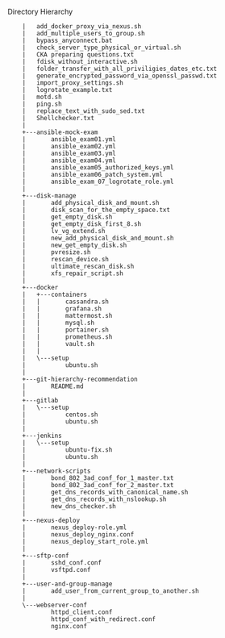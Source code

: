 Directory Hierarchy

        |   add_docker_proxy_via_nexus.sh
        |   add_multiple_users_to_group.sh
        |   bypass_anyconnect.bat
        |   check_server_type_physical_or_virtual.sh
        |   CKA preparing questions.txt
        |   fdisk_without_interactive.sh
        |   folder_transfer_with_all_priviligies_dates_etc.txt
        |   generate_encrypted_password_via_openssl_passwd.txt
        |   import_proxy_settings.sh
        |   logrotate_example.txt
        |   motd.sh
        |   ping.sh
        |   replace_text_with_sudo_sed.txt
        |   Shellchecker.txt
        |
        +---ansible-mock-exam
        |       ansible_exam01.yml
        |       ansible_exam02.yml
        |       ansible_exam03.yml
        |       ansible_exam04.yml
        |       ansible_exam05_authorized_keys.yml
        |       ansible_exam06_patch_system.yml
        |       ansible_exam_07_logrotate_role.yml
        |
        +---disk-manage
        |       add_physical_disk_and_mount.sh
        |       disk_scan_for_the_empty_space.txt
        |       get_empty_disk.sh
        |       get_empty_disk_first_8.sh
        |       lv_vg_extend.sh
        |       new_add_physical_disk_and_mount.sh
        |       new_get_empty_disk.sh
        |       pvresize.sh
        |       rescan_device.sh
        |       ultimate_rescan_disk.sh
        |       xfs_repair_script.sh
        |
        +---docker
        |   +---containers
        |   |       cassandra.sh
        |   |       grafana.sh
        |   |       mattermost.sh
        |   |       mysql.sh
        |   |       portainer.sh
        |   |       prometheus.sh
        |   |       vault.sh
        |   |
        |   \---setup
        |           ubuntu.sh
        |
        +---git-hierarchy-recommendation
        |       README.md
        |
        +---gitlab
        |   \---setup
        |           centos.sh
        |           ubuntu.sh
        |
        +---jenkins
        |   \---setup
        |           ubuntu-fix.sh
        |           ubuntu.sh
        |
        +---network-scripts
        |       bond_802_3ad_conf_for_1_master.txt
        |       bond_802_3ad_conf_for_2_master.txt
        |       get_dns_records_with_canonical_name.sh
        |       get_dns_records_with_nslookup.sh
        |       new_dns_checker.sh
        |
        +---nexus-deploy
        |       nexus_deploy-role.yml
        |       nexus_deploy_nginx.conf
        |       nexus_deploy_start_role.yml
        |
        +---sftp-conf
        |       sshd_conf.conf
        |       vsftpd.conf
        |
        +---user-and-group-manage
        |       add_user_from_current_group_to_another.sh
        |
        \---webserver-conf
                httpd_client.conf
                httpd_conf_with_redirect.conf
                nginx.conf
